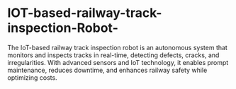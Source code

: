 # IOT-based-railway-track-inspection-Robot-
The IoT-based railway track inspection robot is an autonomous system that monitors and inspects tracks in real-time, detecting defects, cracks, and irregularities. With advanced sensors and IoT technology, it enables prompt maintenance, reduces downtime, and enhances railway safety while optimizing costs.
